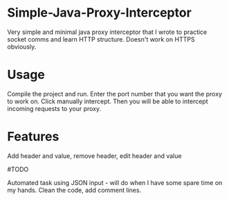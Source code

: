 # Simple-Java-Proxy-Interceptor

Very simple and minimal java proxy interceptor that I wrote to practice socket comms and learn HTTP structure. Doesn't work on HTTPS obviously.

# Usage

Compile the project and run. Enter the port number that you want the proxy to work on. Click manually intercept. Then you will be able to intercept incoming requests to your proxy.

# Features

Add header and value, remove header, edit header and value

#TODO

Automated task using JSON input - will do when I have some spare time on my hands.
Clean the code, add comment lines.
